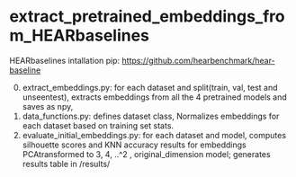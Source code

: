 # extract_pretrained_embeddings_from_HEARbaselines


HEARbaselines intallation pip: https://github.com/hearbenchmark/hear-baseline


0) extract_embeddings.py: for each dataset and split(train, val, test and unseentest), extracts embeddings from all the 4 pretrained models and saves as npy,
1) data_functions.py: defines dataset class, Normalizes embeddings for each dataset based on training set stats.
2) evaluate_initial_embeddings.py: for each dataset and model, computes silhouette scores and KNN accuracy results for embeddings PCAtransformed to 3, 4, ..^2 , original_dimension model; generates results table in /results/
